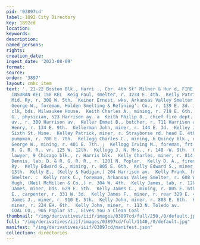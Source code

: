 ```yaml
---
pid: '03897cd'
label: 1892 City Directory
key: 1892cd
location: 
keywords: 
description: 
named_persons: 
rights: 
creation_date: 
ingest_date: '2023-08-09'
format: 
source: 
order: '3897'
layout: cmhc_item
text: '. 21-22 Boston Blk., Harri ., Cor. 4th St" Milner & Hur d, FIRE, LIFE AND ACCIDENT
  iNSURAN KEI 158 KEL  Keig Paul, smelter, r. 3234 E. 4th.  Keily Patrick, lab, Colo.
  Mid. Ry, r. 308 W. 5th.  Keiner Ernest, wks. Arkansas Valley Smelter. .  Keiper
  George W., foreman, Holden Smelting & Refining‘: Co., r. 139 E. 3d. i  Keir W.S.,
  clk, bds. Milwaukee House.  Keith Charles A., mining, r. 719 E. 6th.  Keith John
  G., physician, 523 Harrison ay. a  Keith Philip 8., chief fire dept. 704 Harrison
  av., r. 300 Harrison av.  Keller Emmet B., butcher, r. 711 Harrison av.  Kellerman
  Henry, r. 134 E. 9th.  Kellerman John, miner, r. 144 E. 3d.  Kelley James, lab,
  Sixth St. Mine.  Kelley Patrick, miner, r. Strayborse rd. head E. 4th.  Kelley Peter,
  pumpman, r. 700 E. 7th.  Kellogg Charles C., mining, 6 Quincy blk., r. 401 E. 7th.  Kellogg
  George W., mining, r. 401 E. 7th. ;  Kellogg Irving M., foreman, frt. dept. D. &
  R. G. R. R., vr. 125 W. 12th.  Kellogg J. N. Mrs., r. 148 -W. 9th.  Kellogg William,
  lawyer, 9 Chicago blk., r. Harris blk.  Kelly Charles, miner, r. 814 E. 7th.  Kelly
  Dennis, lab, D. & R. G. R. R., r. 1201 N. Poplar.  Kelly D. A., fireman, Colo. Mid.
  Ry.  Kelly Edward G., mining, r. 805 E. 6th.  Kelly Edward S., miner, r. 432 E.
  13th.  Kelly E., (Kelly & Madigan,) 204 Harrison av.  Kelly Frank, furnaceman, American
  Smelter. :  Kelly rank C., foreman, Arkansas Valley Smelter, r. 608 W. Elm.  Kelly
  Hugh, (Neil McMillen & Co.,) r. 304 W. 4th.  Kelly James, lab, r. 120 E. 3d.  Kelly
  James, miner, bds. 629 E. 5th.  Kelly James C., mining, r. 805 E. 6th.  Kelly James
  E., carpenter, r. 331 W. 3d.  Kelly James F., miner, r. rear 329 E. 4th.  Kelly
  James J., miner, r. 910 E. 5th.  Kelly John, miner, r. 808 E. 6th.  Kelly John,
  miner, r. 224 EH. 6th.  Kelly John, miner, r. 113 N. Toledo av.        LEADVILLE
  COAL CO,, 905 Poplar St., Gives You a Clean Coal '
thumbnail: "/img/derivatives/iiif/images/03897cd/full/250,/0/default.jpg"
full: "/img/derivatives/iiif/images/03897cd/full/1140,/0/default.jpg"
manifest: "/img/derivatives/iiif/03897cd/manifest.json"
collection: directories
---
```


